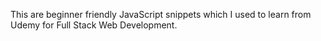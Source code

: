 This are beginner friendly JavaScript snippets which I used to learn from Udemy for Full Stack Web Development.
